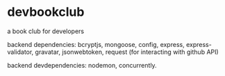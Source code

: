 # devbookclub
a book club for developers

backend dependencies: bcryptjs, mongoose, config, express, express-validator, gravatar, jsonwebtoken, request (for interacting with github API)

backend devdependencies: nodemon, concurrently.
